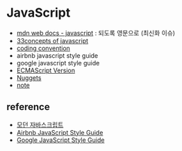 # JavaScript

- [mdn web docs - javascript](mdn) : 되도록 영문으로 (최신화 이슈)
- [33concepts of javascript](33concepts/README.md)
- [coding convention](coding_convention/README.md)
- airbnb javascript style guide
- google javascript style guide
- [ECMAScript Version](ECMAScript_Version/README.md)
- [Nuggets](nuggets)
- [note](note)

## reference

- [모던 자바스크립트](https://ko.javascript.info/)
- [Airbnb JavaScript Style Guide](https://github.com/airbnb/javascript)
- [Google JavaScript Style Guide](https://google.github.io/styleguide/jsguide.html)
